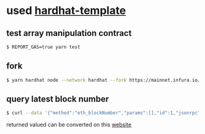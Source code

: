 # used [hardhat-template](https://github.com/paulrberg/hardhat-template)

## test array manipulation contract

```bash
$ REPORT_GAS=true yarn test
```

## fork

```bash
$ yarn hardhat node --network hardhat --fork https://mainnet.infura.io/v3/460f40a260564ac4a4f4b3fffb032dad
```

## query latest block number

```bash
$ curl --data '{"method":"eth_blockNumber","params":[],"id":1,"jsonrpc":"2.0"}' -H "Content-Type: application/json" -X POST localhost:8545
```

returned valued can be converted on this [website](https://www.rapidtables.com/convert/number/hex-to-decimal.html)

